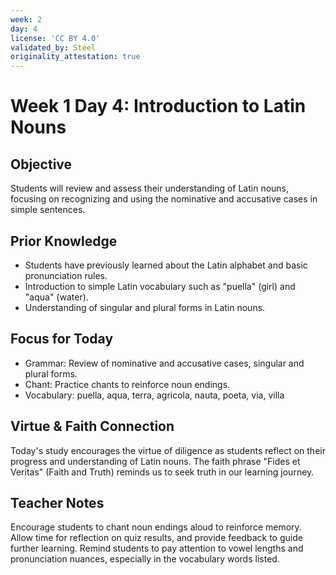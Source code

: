 ```yaml
---
week: 2
day: 4
license: 'CC BY 4.0'
validated_by: Steel
originality_attestation: true
---
```


# Week 1 Day 4: Introduction to Latin Nouns

## Objective
Students will review and assess their understanding of Latin nouns, focusing on recognizing and using the nominative and accusative cases in simple sentences.

## Prior Knowledge
- Students have previously learned about the Latin alphabet and basic pronunciation rules.
- Introduction to simple Latin vocabulary such as "puella" (girl) and "aqua" (water).
- Understanding of singular and plural forms in Latin nouns.

## Focus for Today
- Grammar: Review of nominative and accusative cases, singular and plural forms.
- Chant: Practice chants to reinforce noun endings.
- Vocabulary: puella, aqua, terra, agricola, nauta, poeta, via, villa

## Virtue & Faith Connection
Today's study encourages the virtue of diligence as students reflect on their progress and understanding of Latin nouns. The faith phrase "Fides et Veritas" (Faith and Truth) reminds us to seek truth in our learning journey.

## Teacher Notes
Encourage students to chant noun endings aloud to reinforce memory. Allow time for reflection on quiz results, and provide feedback to guide further learning. Remind students to pay attention to vowel lengths and pronunciation nuances, especially in the vocabulary words listed.